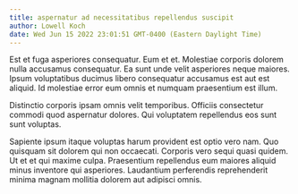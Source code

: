 ```yaml
---
title: aspernatur ad necessitatibus repellendus suscipit
author: Lowell Koch
date: Wed Jun 15 2022 23:01:51 GMT-0400 (Eastern Daylight Time)
---
```

Est et fuga asperiores consequatur. Eum et et. Molestiae corporis dolorem nulla accusamus consequatur. Ea sunt unde velit asperiores neque maiores. Ipsum voluptatibus ducimus libero consequatur accusamus est aut est aliquid. Id molestiae error eum omnis et numquam praesentium est illum.

 Distinctio corporis ipsam omnis velit temporibus. Officiis consectetur commodi quod aspernatur dolores. Qui voluptatem repellendus eos sunt sunt voluptas.

 Sapiente ipsum itaque voluptas harum provident est optio vero nam. Quo quisquam sit dolorem qui non occaecati. Corporis vero sequi quasi quidem. Ut et et qui maxime culpa. Praesentium repellendus eum maiores aliquid minus inventore qui asperiores. Laudantium perferendis reprehenderit minima magnam mollitia dolorem aut adipisci omnis.